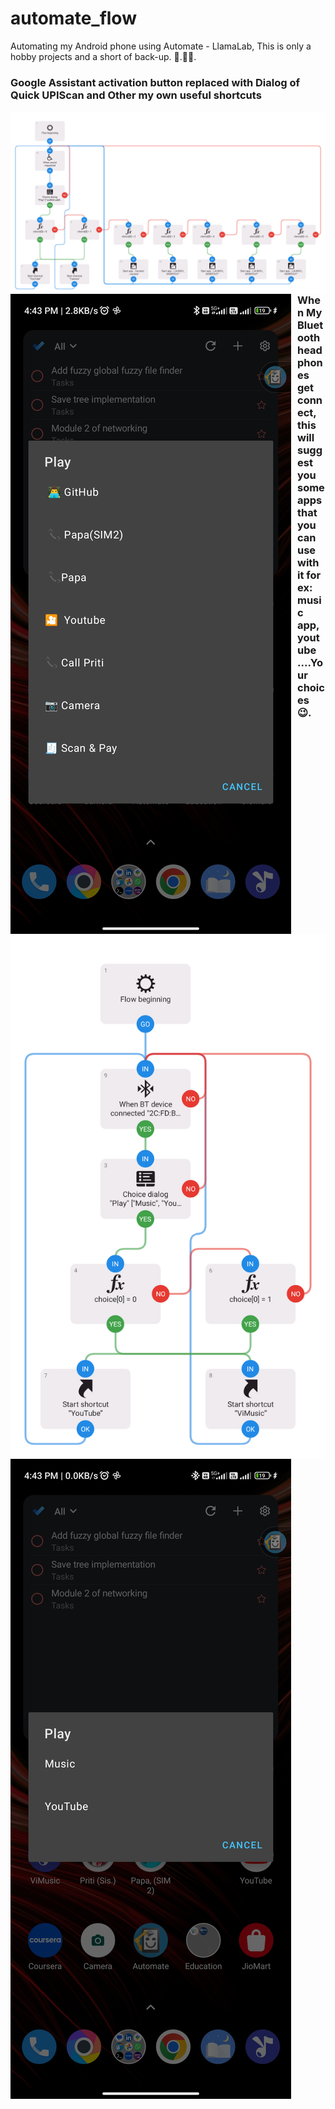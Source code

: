 # automate_flow
Automating my Android phone using Automate - LlamaLab, This is only a hobby projects and a short of back-up. 🥂.👨‍💻. 

### Google Assistant activation button replaced with Dialog of Quick UPIScan and Other my own useful shortcuts 
<img src="Power Button Assistant.png" alt="Power-button-assistant img" style="float: left; margin-right: 10px;"/>
<img src="Screenshot_2024-01-16-16-43-26-841_com.llamalab.automate.jpg" alt="power Dialog img" style="float: left; margin-right: 10px;"/>

### When My Bluetooth headphones get connect, this will suggest you some apps that you can use with it for ex: music app, youtube ....Your choices 😉. 
<img src="Earphone Dialog.png" alt="Earphone Dialog img" style="float: left; margin-right: 10px;"/>
<img src="Screenshot_2024-01-16-16-43-15-717_com.llamalab.automate.jpg" alt="Earphone Dialog img" style="float: left; margin-right: 10px;"/>

